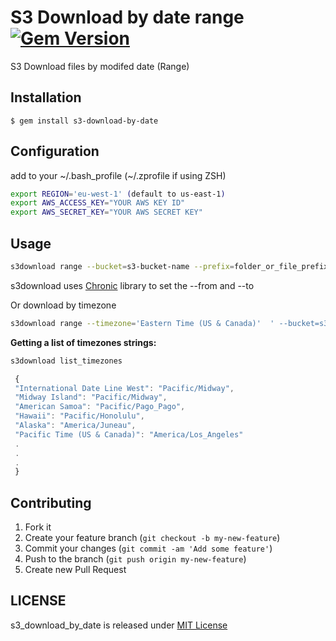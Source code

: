 # S3 Download by date range [![Gem Version](https://badge.fury.io/rb/s3_download_by_date.svg)](http://badge.fury.io/rb/s3_download_by_date)

S3 Download files by modifed date (Range)

## Installation

    $ gem install s3-download-by-date


## Configuration
add to your ~/.bash_profile (~/.zprofile if using ZSH)

```bash
export REGION='eu-west-1' (default to us-east-1)
export AWS_ACCESS_KEY="YOUR AWS KEY ID"
export AWS_SECRET_KEY="YOUR AWS SECRET KEY"

```

## Usage

````bash
s3download range --bucket=s3-bucket-name --prefix=folder_or_file_prefix --from='yesterday at noon' --to='today at noon' --save-to=~/Downloads
````

s3download uses [Chronic](https://github.com/mojombo/chronic) library to set the --from and --to


Or download by timezone

````bash
s3download range --timezone='Eastern Time (US & Canada)'  ' --bucket=s3-bucket-name --prefix=folder_or_file_prefix --from='yesterday at noon' --to='today at noon' --save-to=~/Downloads 
````

**Getting a list of timezones strings:**

 ````bash
 s3download list_timezones 
 ````

 ````javascript
  {
  "International Date Line West": "Pacific/Midway",
  "Midway Island": "Pacific/Midway",
  "American Samoa": "Pacific/Pago_Pago",
  "Hawaii": "Pacific/Honolulu",
  "Alaska": "America/Juneau",
  "Pacific Time (US & Canada)": "America/Los_Angeles"
  .
  .
  .
  }
````
## Contributing

1. Fork it
2. Create your feature branch (`git checkout -b my-new-feature`)
3. Commit your changes (`git commit -am 'Add some feature'`)
4. Push to the branch (`git push origin my-new-feature`)
5. Create new Pull Request

## LICENSE
s3_download_by_date is released under [MIT License](http://www.opensource.org/licenses/MIT)